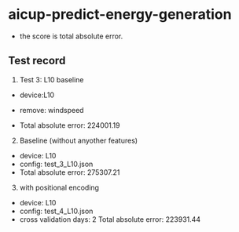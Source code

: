 # aicup-predict-energy-generation

- the score is total absolute error.

## Test record

1. Test 3: L10 baseline

- device:L10
- remove: windspeed

- Total absolute error: 224001.19

2. Baseline (without anyother features)

- device: L10
- config: test_3_L10.json
- Total absolute error: 275307.21


3. with positional encoding

- device: L10
- config: test_4_L10.json
- cross validation days: 2
Total absolute error: 223931.44